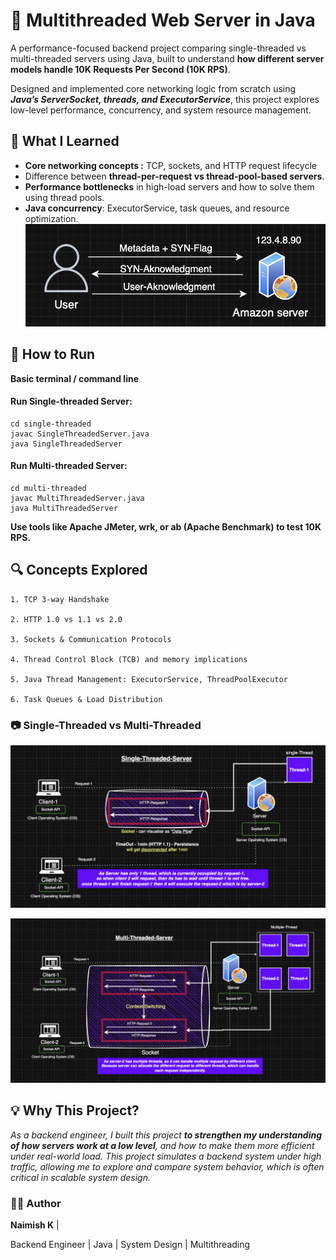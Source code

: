 # 📌 Multithreaded Web Server in Java

A performance-focused backend project comparing single-threaded vs multi-threaded servers using Java, built to understand **how different server models handle 10K Requests Per Second (10K RPS)**.

Designed and implemented core networking logic from scratch using _**Java’s ServerSocket, threads, and ExecutorService**_, this project explores low-level performance, concurrency, and system resource management.

## 🧠 What I Learned
- **Core networking concepts :** TCP, sockets, and HTTP request lifecycle
- Difference between **thread-per-request vs thread-pool-based servers**.
- **Performance bottlenecks** in high-load servers and how to solve them using thread pools.
- **Java concurrency**: ExecutorService, task queues, and resource optimization.
![3wayshandshake](3wayshandshake.png)

## 🚀 How to Run

**Basic terminal / command line**

#### Run Single-threaded Server:

    cd single-threaded
    javac SingleThreadedServer.java
    java SingleThreadedServer
#### Run Multi-threaded Server:

    cd multi-threaded
    javac MultiThreadedServer.java
    java MultiThreadedServer

**Use tools like Apache JMeter, wrk, or ab (Apache Benchmark) to test 10K RPS.**

## 🔍 Concepts Explored
    1. TCP 3-way Handshake

    2. HTTP 1.0 vs 1.1 vs 2.0

    3. Sockets & Communication Protocols

    4. Thread Control Block (TCB) and memory implications

    5. Java Thread Management: ExecutorService, ThreadPoolExecutor

    6. Task Queues & Load Distribution

### 📷 Single-Threaded vs Multi-Threaded
![SingleThreaded](SingleThreaded.png)

![Multithreaded](Multithreaded.png)

## 💡 Why This Project?
_As a backend engineer, I built this project **to strengthen my understanding of how servers work at a low level**, and how to make them more efficient under real-world load. This project simulates a backend system under high traffic, allowing me to explore and compare system behavior, which is often critical in scalable system design._


### 🙋‍♂️ Author
**Naimish K** |

Backend Engineer | Java | System Design | Multithreading
